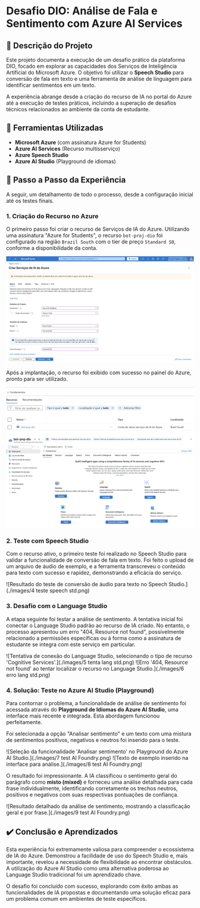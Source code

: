 # Desafio DIO: Análise de Fala e Sentimento com Azure AI Services

## 📖 Descrição do Projeto

Este projeto documenta a execução de um desafio prático da plataforma DIO, focado em explorar as capacidades dos Serviços de Inteligência Artificial do Microsoft Azure. O objetivo foi utilizar o **Speech Studio** para conversão de fala em texto e uma ferramenta de análise de linguagem para identificar sentimentos em um texto.

A experiência abrange desde a criação do recurso de IA no portal do Azure até a execução de testes práticos, incluindo a superação de desafios técnicos relacionados ao ambiente da conta de estudante.

## 🤖 Ferramientas Utilizadas

* **Microsoft Azure** (com assinatura Azure for Students)
* **Azure AI Services** (Recurso multisserviço)
* **Azure Speech Studio**
* **Azure AI Studio** (Playground de idiomas)

## 🚀 Passo a Passo da Experiência

A seguir, um detalhamento de todo o processo, desde a configuração inicial até os testes finais.

### 1. Criação do Recurso no Azure

O primeiro passo foi criar o recurso de Serviços de IA do Azure. Utilizando uma assinatura "Azure for Students", o recurso `bot-proj-dio` foi configurado na região `Brazil South` com o tier de preço `Standard S0`, conforme a disponibilidade da conta.

![Tela de configuração e criação do recurso de IA no Azure.](./images/cria_teste.png)

Após a implantação, o recurso foi exibido com sucesso no painel do Azure, pronto para ser utilizado.

![Recurso 'bot-proj-dio' listado no grupo de recursos.](./images/criado1.png)
![Página de visão geral do recurso de IA criado.](./images/criado2.png)

### 2. Teste com Speech Studio

Com o recurso ativo, o primeiro teste foi realizado no Speech Studio para validar a funcionalidade de conversão de fala em texto. Foi feito o upload de um arquivo de áudio de exemplo, e a ferramenta transcreveu o conteúdo para texto com sucesso e rapidez, demonstrando a eficácia do serviço.

![Resultado do teste de conversão de áudio para texto no Speech Studio.](./images/4 teste speech std.png)

### 3. Desafio com o Language Studio

A etapa seguinte foi testar a análise de sentimento. A tentativa inicial foi conectar o Language Studio padrão ao recurso de IA criado. No entanto, o processo apresentou um erro "404, Resource not found", possivelmente relacionado a permissões específicas ou à forma como a assinatura de estudante se integra com este serviço em particular.

![Tentativa de conexão do Language Studio, selecionando o tipo de recurso 'Cognitive Services'.](./images/5 tenta lang std.png)
![Erro '404, Resource not found' ao tentar localizar o recurso no Language Studio.](./images/6 erro lang std.png)

### 4. Solução: Teste no Azure AI Studio (Playground)

Para contornar o problema, a funcionalidade de análise de sentimento foi acessada através do **Playground de Idiomas do Azure AI Studio**, uma interface mais recente e integrada. Esta abordagem funcionou perfeitamente.

Foi selecionada a opção "Analisar sentimento" e um texto com uma mistura de sentimentos positivos, negativos e neutros foi inserido para o teste.

![Seleção da funcionalidade 'Analisar sentimento' no Playground do Azure AI Studio.](./images/7 test AI Foundry.png)
![Texto de exemplo inserido na interface para análise.](./images/8 test AI Foundry.png)

O resultado foi impressionante. A IA classificou o sentimento geral do parágrafo como **misto (mixed)** e forneceu uma análise detalhada para cada frase individualmente, identificando corretamente os trechos neutros, positivos e negativos com suas respectivas pontuações de confiança.

![Resultado detalhado da análise de sentimento, mostrando a classificação geral e por frase.](./images/9 test AI Foundry.png)

## ✔️ Conclusão e Aprendizados

Esta experiência foi extremamente valiosa para compreender o ecossistema de IA do Azure. Demonstrou a facilidade de uso do Speech Studio e, mais importante, revelou a necessidade de flexibilidade ao encontrar obstáculos. A utilização do Azure AI Studio como uma alternativa poderosa ao Language Studio tradicional foi um aprendizado chave.

O desafio foi concluído com sucesso, explorando com êxito ambas as funcionalidades de IA propostas e documentando uma solução eficaz para um problema comum em ambientes de teste específicos.
